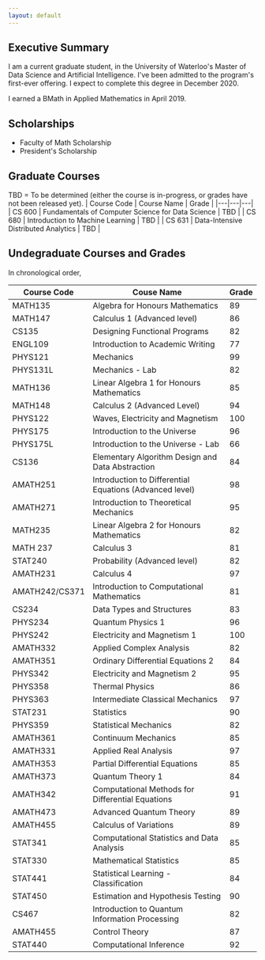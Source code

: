 ```yaml
---
layout: default
---
```


## Executive Summary
I am a current graduate student, in the University of Waterloo's Master of Data Science and Artificial Intelligence.
I've been admitted to the program's first-ever offering. I expect to complete this degree in December 2020.

I earned a BMath in Applied Mathematics in April 2019.

## Scholarships
- Faculty of Math Scholarship
- President's Scholarship

## Graduate Courses
TBD = To be determined (either the course is in-progress, or grades have not been released yet).
| Course Code | Course Name | Grade |
|---|---|---|
| CS 600 | Fundamentals of Computer Science for Data Science | TBD |
| CS 680 | Introduction to Machine Learning | TBD |
| CS 631 | Data-Intensive Distributed Analytics | TBD |

## Undegraduate Courses and Grades
In chronological order,

| Course Code | Couse Name | Grade  |
|---|---|---|
| MATH135   | Algebra for Honours Mathematics| 89  |
| MATH147   | Calculus 1 (Advanced level)| 86  |
| CS135     | Designing Functional Programs| 82  |
| ENGL109   | Introduction to Academic Writing| 77  |
| PHYS121   | Mechanics| 99  |
| PHYS131L  | Mechanics - Lab| 82  |
| MATH136   | Linear Algebra 1 for Honours Mathematics| 85  |
| MATH148   | Calculus 2 (Advanced Level)| 94  |
| PHYS122   | Waves, Electricity and Magnetism| 100 |
| PHYS175   | Introduction to the Universe| 96  |
| PHYS175L  | Introduction to the Universe - Lab| 66  |
| CS136     | Elementary Algorithm Design and Data Abstraction| 84  |
| AMATH251  | Introduction to Differential Equations (Advanced level)| 98  |
| AMATH271  | Introduction to Theoretical Mechanics| 95  |
| MATH235   | Linear Algebra 2 for Honours Mathematics| 82  |
| MATH 237  | Calculus 3| 81  |
| STAT240   | Probability (Advanced level)| 82  |
| AMATH231  | Calculus 4| 97  |
| AMATH242/CS371  | Introduction to Computational Mathematics| 81  |
| CS234     | Data Types and Structures| 83  |
| PHYS234   | Quantum Physics 1| 96  |
| PHYS242   | Electricity and Magnetism 1| 100 |
| AMATH332  | Applied Complex Analysis| 82  |
| AMATH351  | Ordinary Differential Equations 2| 84  |
| PHYS342   | Electricity and Magnetism 2| 95  |
| PHYS358   | Thermal Physics| 86  |
| PHYS363   | Intermediate Classical Mechanics| 97  |
| STAT231   | Statistics | 90  |
| PHYS359   | Statistical Mechanics | 82  |
| AMATH361  | Continuum Mechanics | 85  |
| AMATH331  | Applied Real Analysis | 97  |
| AMATH353  | Partial Differential Equations | 85 |
| AMATH373  | Quantum Theory 1 | 84 |
| AMATH342  | Computational Methods for Differential Equations | 91 |
| AMATH473  | Advanced Quantum Theory | 89 | 
| AMATH455  | Calculus of Variations | 89 |
| STAT341   | Computational Statistics and Data Analysis | 85 | 
| STAT330   | Mathematical Statistics | 85 |
| STAT441   | Statistical Learning - Classification | 84 |
| STAT450   | Estimation and Hypothesis Testing | 90 |
| CS467     | Introduction to Quantum Information Processing | 82 |
| AMATH455  | Control Theory | 87 |
| STAT440   | Computational Inference | 92 |
